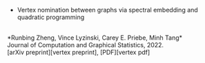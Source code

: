 - Vertex nomination between graphs via spectral embedding and quadratic programming
<br>
*Runbing Zheng, Vince Lyzinski, Carey E. Priebe, Minh Tang*
<br>
Journal of Computation and Graphical Statistics, 2022.
<br>
[arXiv preprint][vertex preprint], [PDF][vertex pdf]

[vertex preprint]:https://arxiv.org/abs/2010.14622
[vertex pdf]:https://doi.org/10.1080/10618600.2022.2060238
